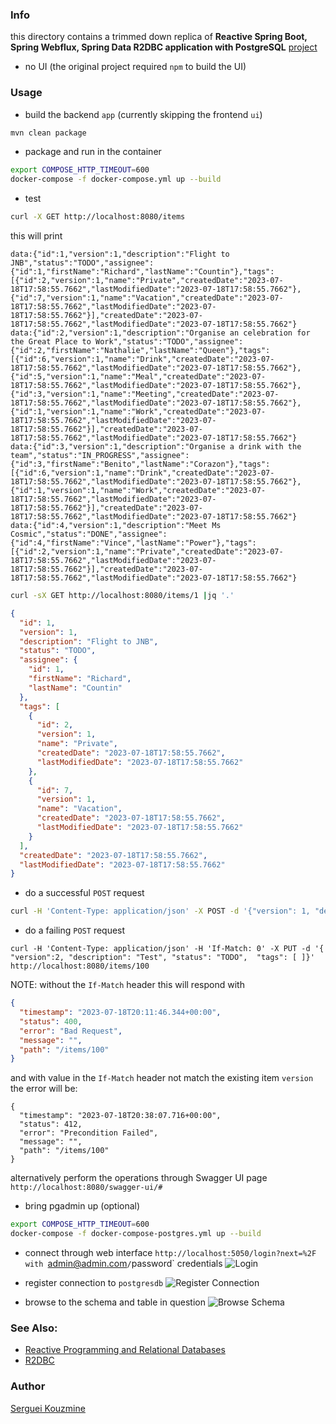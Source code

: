 ### Info

this directory contains a trimmed down replica of 
__Reactive Spring Boot, Spring Webflux, Spring Data R2DBC application with PostgreSQL__ [project](https://github.com/pictet-technologies-open-source/reactive-todo-list-r2dbc)
 - no UI (the original project required `npm` to build the UI)

### Usage

* build the backend `app` (currently skipping the frontend `ui`)
```sh
mvn clean package
```

*  package and run in the container
```sh
export COMPOSE_HTTP_TIMEOUT=600
docker-compose -f docker-compose.yml up --build
```

 *  test
```sh
curl -X GET http://localhost:8080/items 
```
this will print
```text
data:{"id":1,"version":1,"description":"Flight to JNB","status":"TODO","assignee":{"id":1,"firstName":"Richard","lastName":"Countin"},"tags":[{"id":2,"version":1,"name":"Private","createdDate":"2023-07-18T17:58:55.7662","lastModifiedDate":"2023-07-18T17:58:55.7662"},{"id":7,"version":1,"name":"Vacation","createdDate":"2023-07-18T17:58:55.7662","lastModifiedDate":"2023-07-18T17:58:55.7662"}],"createdDate":"2023-07-18T17:58:55.7662","lastModifiedDate":"2023-07-18T17:58:55.7662"}
data:{"id":2,"version":1,"description":"Organise an celebration for the Great Place to Work","status":"TODO","assignee":{"id":2,"firstName":"Nathalie","lastName":"Queen"},"tags":[{"id":6,"version":1,"name":"Drink","createdDate":"2023-07-18T17:58:55.7662","lastModifiedDate":"2023-07-18T17:58:55.7662"},{"id":5,"version":1,"name":"Meal","createdDate":"2023-07-18T17:58:55.7662","lastModifiedDate":"2023-07-18T17:58:55.7662"},{"id":3,"version":1,"name":"Meeting","createdDate":"2023-07-18T17:58:55.7662","lastModifiedDate":"2023-07-18T17:58:55.7662"},{"id":1,"version":1,"name":"Work","createdDate":"2023-07-18T17:58:55.7662","lastModifiedDate":"2023-07-18T17:58:55.7662"}],"createdDate":"2023-07-18T17:58:55.7662","lastModifiedDate":"2023-07-18T17:58:55.7662"}
data:{"id":3,"version":1,"description":"Organise a drink with the team","status":"IN_PROGRESS","assignee":{"id":3,"firstName":"Benito","lastName":"Corazon"},"tags":[{"id":6,"version":1,"name":"Drink","createdDate":"2023-07-18T17:58:55.7662","lastModifiedDate":"2023-07-18T17:58:55.7662"},{"id":1,"version":1,"name":"Work","createdDate":"2023-07-18T17:58:55.7662","lastModifiedDate":"2023-07-18T17:58:55.7662"}],"createdDate":"2023-07-18T17:58:55.7662","lastModifiedDate":"2023-07-18T17:58:55.7662"}
data:{"id":4,"version":1,"description":"Meet Ms Cosmic","status":"DONE","assignee":{"id":4,"firstName":"Vince","lastName":"Power"},"tags":[{"id":2,"version":1,"name":"Private","createdDate":"2023-07-18T17:58:55.7662","lastModifiedDate":"2023-07-18T17:58:55.7662"}],"createdDate":"2023-07-18T17:58:55.7662","lastModifiedDate":"2023-07-18T17:58:55.7662"}
```

```sh
curl -sX GET http://localhost:8080/items/1 |jq '.'
```
```JSON
{
  "id": 1,
  "version": 1,
  "description": "Flight to JNB",
  "status": "TODO",
  "assignee": {
    "id": 1,
    "firstName": "Richard",
    "lastName": "Countin"
  },
  "tags": [
    {
      "id": 2,
      "version": 1,
      "name": "Private",
      "createdDate": "2023-07-18T17:58:55.7662",
      "lastModifiedDate": "2023-07-18T17:58:55.7662"
    },
    {
      "id": 7,
      "version": 1,
      "name": "Vacation",
      "createdDate": "2023-07-18T17:58:55.7662",
      "lastModifiedDate": "2023-07-18T17:58:55.7662"
    }
  ],
  "createdDate": "2023-07-18T17:58:55.7662",
  "lastModifiedDate": "2023-07-18T17:58:55.7662"
}

```
* do a successful `POST` request
```sh
curl -H 'Content-Type: application/json' -X POST -d '{"version": 1, "description": "Test", "status": "TODO",  "tags": [ ]}' http://localhost:8080/items 
```
* do a failing `POST` request
```
curl -H 'Content-Type: application/json' -H 'If-Match: 0' -X PUT -d '{ "version":2, "description": "Test", "status": "TODO",  "tags": [ ]}' http://localhost:8080/items/100
```
NOTE: without the `If-Match` header this will respond with

```JSON
{
  "timestamp": "2023-07-18T20:11:46.344+00:00",
  "status": 400,
  "error": "Bad Request",
  "message": "",
  "path": "/items/100"
}

```

and with value in the `If-Match` header not match the existing item `version` the error will be:

```text
{
  "timestamp": "2023-07-18T20:38:07.716+00:00",
  "status": 412,
  "error": "Precondition Failed",
  "message": "",
  "path": "/items/100"
}
```


alternatively perform the operations through Swagger UI page `http://localhost:8080/swagger-ui/#`

* bring pgadmin up (optional)

```sh
export COMPOSE_HTTP_TIMEOUT=600
docker-compose -f docker-compose-postgres.yml up --build
```

* connect through web interface `http://localhost:5050/login?next=%2F with `admin@admin.com`/`password` credentials
![Login](https://github.com/sergueik/springboot_study/blob/master/basic-r2dbc/screenshsots/capture-pgadmin4.png)


* register connection to `postgresdb`
![Register Connection](https://github.com/sergueik/springboot_study/blob/master/basic-r2dbc/screenshots/capture-register.png)

* browse to the schema and table in question
![Browse Schema](https://github.com/sergueik/springboot_study/blob/master/basic-r2dbc/screenshots/capture-table.png)

###  See Also:
  * [Reactive Programming and Relational Databases](https://spring.io/blog/2018/12/07/reactive-programming-and-relational-databases/)
  * [R2DBC](https://r2dbc.io)

### Author
[Serguei Kouzmine](kouzmine_serguei@yahoo.com)
